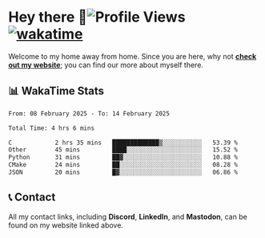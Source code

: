 # Hey there :wave:![Profile Views](https://komarev.com/ghpvc/?username=skifli) [![wakatime](https://wakatime.com/badge/user/b4317b02-0c6d-457b-82a4-a448b8a8d1df.svg)](https://wakatime.com/@b4317b02-0c6d-457b-82a4-a448b8a8d1df)

Welcome to my home away from home. Since you are here, why not [**check out my website**](https://skifli.github.io); you can find our more about myself there.

## 📊 WakaTime Stats

<!--START_SECTION:waka-->

```txt
From: 08 February 2025 - To: 14 February 2025

Total Time: 4 hrs 6 mins

C            2 hrs 35 mins   █████████████▒░░░░░░░░░░░   53.39 %
Other        45 mins         ████░░░░░░░░░░░░░░░░░░░░░   15.52 %
Python       31 mins         ██▓░░░░░░░░░░░░░░░░░░░░░░   10.88 %
CMake        24 mins         ██░░░░░░░░░░░░░░░░░░░░░░░   08.28 %
JSON         20 mins         █▓░░░░░░░░░░░░░░░░░░░░░░░   06.86 %
```

<!--END_SECTION:waka-->

## 📞 Contact

All my contact links, including **Discord**, **LinkedIn**, and **Mastodon**, can be found on my website linked above.
